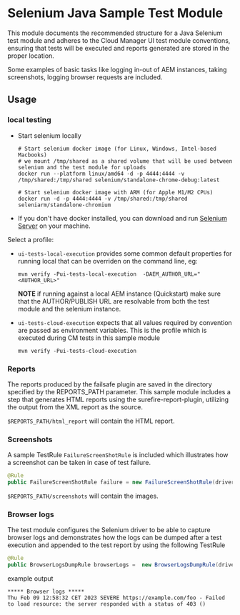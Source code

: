 # Selenium Java Sample Test Module

This module documents the recommended structure for a Java Selenium test module and adheres to the Cloud Manager UI test module conventions,
ensuring that tests will be executed and reports generated are stored in the proper location.

Some examples of basic tasks like logging in-out of AEM instances, taking screenshots, logging browser requests are included.


## Usage

### local testing

- Start selenium locally
  ```shell
  # Start selenium docker image (for Linux, Windows, Intel-based Macbooks)
  # we mount /tmp/shared as a shared volume that will be used between selenium and the test module for uploads
  docker run --platform linux/amd64 -d -p 4444:4444 -v /tmp/shared:/tmp/shared selenium/standalone-chrome-debug:latest
  
  # Start selenium docker image with ARM (for Apple M1/M2 CPUs)
  docker run -d -p 4444:4444 -v /tmp/shared:/tmp/shared seleniarm/standalone-chromium
  ```

* If you don't have docker installed, you can download and run [Selenium Server](https://www.selenium.dev/downloads/) on your machine.

Select a profile:
- `ui-tests-local-execution`  provides some common default properties for running local that can be overriden on the command line, eg:
   ```
   mvn verify -Pui-tests-local-execution  -DAEM_AUTHOR_URL="<AUTHOR_URL>"
   ```
   **NOTE** if running against a local AEM instance (Quickstart) make sure that the AUTHOR/PUBLISH URL are resolvable from
   both the test module and the selenium instance.
 
- `ui-tests-cloud-execution` expects that all values required by convention are passed as environment variables.
   This is the profile which is executed during CM tests in this sample module
   ```
   mvn verify -Pui-tests-cloud-execution
   ```


### Reports

The reports produced by the failsafe plugin are saved in the directory specified by the REPORTS_PATH parameter. 
This sample module includes a step that generates HTML reports using the surefire-report-plugin, utilizing the output from the XML report as the source.

`$REPORTS_PATH/html_report` will contain the HTML report.

### Screenshots 

A sample TestRule `FailureScreenShotRule` is included which illustrates how a screenshot can be taken in case of test failure.
````java
@Rule
public FailureScreenShotRule failure = new FailureScreenShotRule(driver);
````
 
`$REPORTS_PATH/screenshots` will contain the images.

### Browser logs

The test module configures the Selenium driver to be able to capture browser logs and demonstrates how the logs can be 
dumped after a test execution and appended to the test report by using the following TestRule

```java
@Rule
public BrowserLogsDumpRule browserLogs =  new BrowserLogsDumpRule(driver);
```
example output 
```
***** Browser logs *****
Thu Feb 09 12:58:32 CET 2023 SEVERE https://example.com/foo - Failed to load resource: the server responded with a status of 403 ()

```





